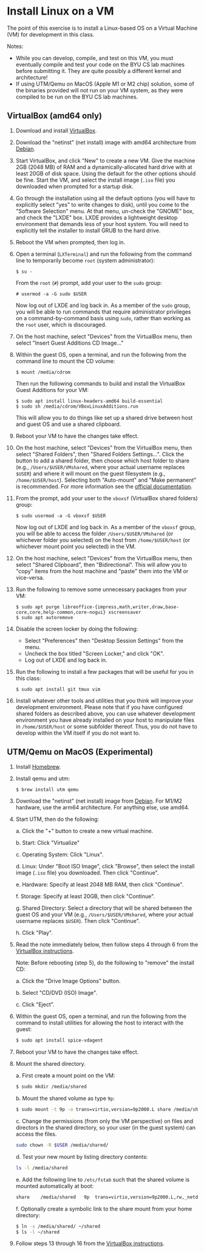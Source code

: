 # Install Linux on a VM

The point of this exercise is to install a Linux-based OS on a Virtual Machine
(VM) for development in this class.

Notes:
 - While you can develop, compile, and test on this VM, you must eventually
   compile and test your code on the BYU CS lab machines before submitting it.
   They are quite possibly a different kernel and architecture!
 - If using UTM/Qemu on MacOS (Apple M1 or M2 chip) solution, some of the
   binaries provided will not run on your VM system, as they were compiled to
   be run on the BYU CS lab machines.


## VirtualBox (amd64 only)

 1. Download and install
    [VirtualBox](https://www.virtualbox.org/wiki/Downloads).

 2. Download the "netinst" (net install) image with amd64 architecture from
    [Debian](https://www.debian.org/releases/stable/debian-installer/).

 3. Start VirtualBox, and click "New" to create a new VM.  Give the machine 2GB
    (2048 MB) of RAM and a dynamically-allocated hard drive with at least 20GB
    of disk space.  Using the default for the other options should be fine.
    Start the VM, and select the install image (`.iso` file) you downloaded
    when prompted for a startup disk.

 4. Go through the installation using all the default options (you will have to
    explicitly select "yes" to write changes to disk), until you come to the
    "Software Selection" menu.  At that menu, un-check the "GNOME" box, and
    check the "LXDE" box. LXDE provides a lightweight desktop environment that
    demands less of your host system.  You will need to explicitly tell the
    installer to install GRUB to the hard drive.

 5. Reboot the VM when prompted, then log in.

 6. Open a terminal (`LXTerminal`) and run the following from the command line
    to temporarily become `root` (system administrator):

    ```
    $ su -
    ```

    From the `root` (`#`) prompt, add your user to the `sudo` group:

    ```
    # usermod -a -G sudo $USER
    ```

    Now log out of LXDE and log back in.  As a member of the `sudo` group, you
    will be able to run commands that require administrator privileges on a
    command-by-command basis using `sudo`, rather than working as the `root`
    user, which is discouraged.

 7. On the host machine, select "Devices" from the VirtualBox menu, then select
    "Insert Guest Additions CD Image..."

 8. Within the guest OS, open a terminal, and run the following from the command
    line to mount the CD volume:

    ```
    $ mount /media/cdrom
    ```

    Then run the following commands to build and install the VirtualBox Guest
    Additions for your VM:

    ```
    $ sudo apt install linux-headers-amd64 build-essential
    $ sudo sh /media/cdrom/VBoxLinuxAdditions.run
    ```

    This will allow you to do things like set up a shared drive between host and
    guest OS and use a shared clipboard.

 9. Reboot your VM to have the changes take effect.

 10. On the host machine, select "Devices" from the VirtualBox menu, then
     select "Shared Folders", then "Shared Folders Settings...".  Click the
     button to add a shared folder, then choose which host folder to share
     (e.g., `/Users/$USER/VMshared`, where your actual username replaces
     `$USER`) and where it will mount on the guest filesystem (e.g.,
     `/home/$USER/host`).  Selecting both "Auto-mount" and "Make permanent" is
     recommended.  For more information see the
     [official documentation](https://docs.oracle.com/en/virtualization/virtualbox/7.0/user/guestadditions.html#sharedfolders).
 
 11. From the prompt, add your user to the `vboxsf` (VirtualBox shared folders)
     group:

     ```
     $ sudo usermod -a -G vboxsf $USER
     ```

     Now log out of LXDE and log back in.  As a member of the `vboxsf` group,
     you will be able to access the folder `/Users/$USER/VMshared` (or
     whichever folder you selected) on the host from `/home/$USER/host` (or
     whichever mount point you selected) in the VM.

 12. On the host machine, select "Devices" from the VirtualBox menu, then
     select "Shared Clipboard", then "Bidirectional". This will allow you to
     "copy" items from the host machine and "paste" them into the VM or
     vice-versa.

 13. Run the following to remove some unnecessary packages from your VM:

     ```
     $ sudo apt purge libreoffice-{impress,math,writer,draw,base-core,core,help-common,core-nogui} xscreensaver
     $ sudo apt autoremove
     ```

 14. Disable the screen locker by doing the following:
     - Select "Preferences" then "Desktop Session Settings" from the menu.
     - Uncheck the box titled "Screen Locker," and click "OK".
     - Log out of LXDE and log back in.

 15. Run the following to install a few packages that will be useful for you in
     this class:

     ```
     $ sudo apt install git tmux vim
     ```

 16. Install whatever other tools and utilities that you think will improve your
     development environment.  Please note that if you have configured shared
     folders as described above, you can use whatever development environment you
     have already installed on your host to manipulate files in
     `/home/$USER/host` or some subfolder thereof.  Thus, you do not have to
     develop within the VM itself if you do not want to.


## UTM/Qemu on MacOS (Experimental)

 1. Install [Homebrew](https://brew.sh/).

 2. Install qemu and utm:
    ```bash
    $ brew install utm qemu
    ```

 3. Download the "netinst" (net install) image from
    [Debian](https://www.debian.org/releases/stable/debian-installer/).
    For M1/M2 hardware, use the arm64 architecture.  For anything else, use
    amd64.

 4. Start UTM, then do the following:

    a. Click the "+" button to create a new virtual machine.

    b. Start: Click "Virtualize"

    c. Operating System: Click "Linux".

    d. Linux: Under "Boot ISO Image", click "Browse", then select the install
       image (`.iso` file) you downloaded.  Then click "Continue".

    e. Hardware: Specify at least 2048 MB RAM, then click "Continue".

    f. Storage: Specify at least 20GB, then click "Continue".

    g. Shared Directory: Select a directory that will be shared between the
       guest OS and your VM (e.g., `/Users/$USER/VMshared`, where your actual
       username replaces `$USER`).  Then click "Continue".

    h. Click "Play".

 5. Read the note immediately below, then follow steps 4 through 6 from the
    [VirtualBox instructions](#virtualbox-amd64-only).

    Note: Before rebooting (step 5), do the following to "remove" the install CD:

    a. Click the "Drive Image Options" button.

    b. Select "CD/DVD (ISO) Image".

    c. Click "Eject".

 6. Within the guest OS, open a terminal, and run the following from the command
    to install utilities for allowing the host to interact with the guest:

    ```bash
    $ sudo apt install spice-vdagent
    ```

 7. Reboot your VM to have the changes take effect.

 8. Mount the shared directory.

    a. First create a mount point on the VM:

       ```bash
       $ sudo mkdir /media/shared
       ```

    b. Mount the shared volume as type `9p`:

       ```bash
       $ sudo mount -t 9p -o trans=virtio,version=9p2000.L share /media/shared/
       ```

    c. Change the permissions (from only the VM perspective) on files and
       directors in the shared directory, so your user (in the guest system) can
       access the files.

       ```bash
       sudo chown -R $USER /media/shared/
       ```

    d. Test your new mount by listing directory contents:

       ```bash
       ls -l /media/shared
       ```

    e. Add the following line to `/etc/fstab` such that the shared volume is
       mounted automatically at boot:

       ```bash
       share	/media/shared	9p	trans=virtio,version=9p2000.L,rw,_netdev,nofail	0	0
       ```

    f. Optionally create a symbolic link to the share mount from your home
       directory:

       ```bash
       $ ln -s /media/shared/ ~/shared
       $ ls -l ~/shared
       ```


 9. Follow steps 13 through 16 from the
    [VirtualBox instructions](#virtualbox-amd64-only).
